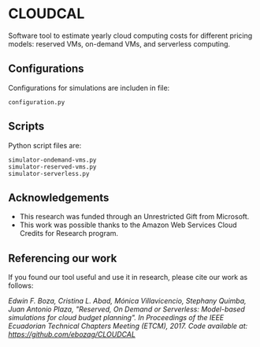 # CLOUDCAL
Software tool to estimate yearly cloud computing costs for different pricing models: reserved VMs, on-demand VMs, and serverless computing.

## Configurations
Configurations for simulations are includen in file:
```
configuration.py
```


## Scripts
Python script files are:
```
simulator-ondemand-vms.py
simulator-reserved-vms.py
simulator-serverless.py
```

## Acknowledgements
- This research was funded through an Unrestricted Gift from Microsoft. 
- This work was possible thanks to the Amazon Web Services Cloud Credits for Research program.

## Referencing our work
If you found our tool useful and use it in research, please cite our work as follows:

*Edwin F. Boza, Cristina L. Abad, Mónica Villavicencio, Stephany Quimba, Juan Antonio Plaza, "Reserved, On Demand or Serverless: Model-based simulations for cloud budget planning". In Proceedings of the IEEE Ecuadorian Technical Chapters Meeting (ETCM), 2017. Code available at: https://github.com/ebozag/CLOUDCAL*
